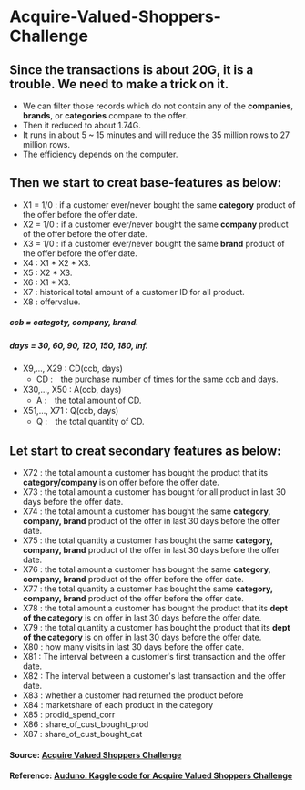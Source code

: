 # Acquire-Valued-Shoppers-Challenge
## Since the transactions is about 20G, it is a trouble. We need to make a trick on it.
* We can filter those records which do not contain any of the **companies**, **brands**, or **categories** compare to the offer.
* Then it reduced to about 1.74G.
* It runs in about 5 ~ 15 minutes and will reduce the 35 million rows to 27 million rows.
* The efficiency depends on the computer.
## Then we start to creat base-features as below:
* X1 = 1/0 : if a customer ever/never bought the same **category** product of the offer before the offer date.
* X2 = 1/0 : if a customer ever/never bought the same **company** product of the offer before the offer date.
* X3 = 1/0 : if a customer ever/never bought the same **brand** product of the offer before the offer date.
* X4 : X1 * X2 * X3.
* X5 : X2 * X3.
* X6 : X1 * X3.
* X7 : historical total amount of a customer ID for all product.
* X8 : offervalue.
##### ccb = categoty, company, brand.
##### days = 30, 60, 90, 120, 150, 180, inf.
* X9,..., X29 : CD(ccb, days)
  * CD :　the purchase number of times for the same ccb and days.
* X30,..., X50 : A(ccb, days)
  * A :　the total amount of CD.
* X51,..., X71 : Q(ccb, days)
  * Q :　the total quantity of CD.
## Let start to creat secondary features as below:
* X72 : the total amount a customer has bought the product that its **category/company** is on offer before the offer date.
* X73 : the total amount a customer has bought for all product in last 30 days before the offer date.
* X74 : the total amount a customer has bought the same **category, company, brand** product of the offer in last 30 days before the offer date.
* X75 : the total quantity a customer has bought the same **category, company, brand** product of the offer in last 30 days before the offer date.
* X76 : the total amount a customer has bought the same **category, company, brand** product of the offer before the offer date. 
* X77 : the total quantity a customer has bought the same **category, company, brand** product of the offer before the offer date.
* X78 : the total amount a customer has bought the product that its **dept of the category** is on offer in last 30 days before the offer date.
* X79 : the total quantity a customer has bought the product that its **dept of the category** is on offer in last 30 days before the offer date.
* X80 : how many visits in last 30 days before the offer date.
* X81 : The interval between a customer's first transaction and the offer date.
* X82 : The interval between a customer's last transaction and the offer date.
* X83 : whether a customer had returned the product before
* X84 : marketshare of each product in the category
* X85 : prodid_spend_corr
* X86 :  share_of_cust_bought_prod
* X87 :  share_of_cust_bought_cat
#### Source: [Acquire Valued Shoppers Challenge](https://www.kaggle.com/c/acquire-valued-shoppers-challenge)
#### Reference: [Auduno. Kaggle code for Acquire Valued Shoppers Challenge](https://github.com/auduno/Kaggle-Acquire-Valued-Shoppers-Challenge)
